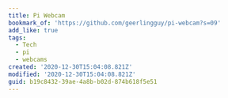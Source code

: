 ```yaml
---
title: Pi Webcam
bookmark_of: 'https://github.com/geerlingguy/pi-webcam?s=09'
add_like: true
tags:
  - Tech
  - pi
  - webcams
created: '2020-12-30T15:04:08.821Z'
modified: '2020-12-30T15:04:08.821Z'
guid: b19c8432-39ae-4a8b-b02d-874b618f5e51
---
```

 
